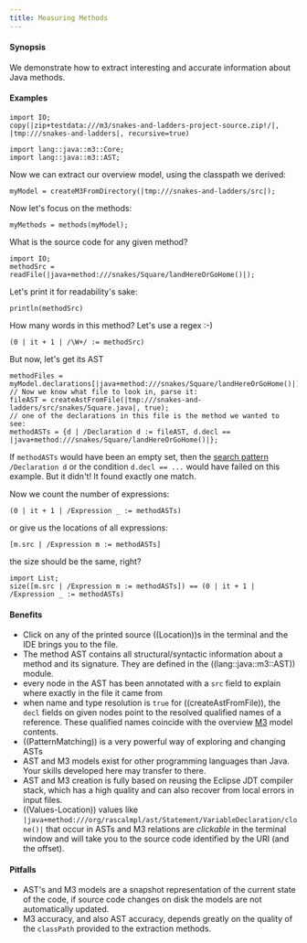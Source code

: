 ```yaml
---
title: Measuring Methods
---
```


#### Synopsis

We demonstrate how to extract interesting and accurate information about Java methods.

#### Examples

```rascal-prepare
import IO;
copy(|zip+testdata:///m3/snakes-and-ladders-project-source.zip!/|, |tmp:///snakes-and-ladders|, recursive=true)
```

```rascal-shell
import lang::java::m3::Core;
import lang::java::m3::AST;
```

Now we can extract our overview model, using the classpath we derived:
```rascal-shell,continue
myModel = createM3FromDirectory(|tmp:///snakes-and-ladders/src|);
```
Now let's focus on the methods:
```rascal-shell,continue
myMethods = methods(myModel);
```
What is the source code for any given method?
```rascal-shell,continue
import IO;
methodSrc = readFile(|java+method:///snakes/Square/landHereOrGoHome()|);
```
Let's print it for readability's sake:
```rascal-shell,continue
println(methodSrc)
```
How many words in this method? Let's use a regex :-)
```rascal-shell,continue
(0 | it + 1 | /\W+/ := methodSrc)
```
But now, let's get its AST
```rascal-shell,continue
methodFiles = myModel.declarations[|java+method:///snakes/Square/landHereOrGoHome()|];
// Now we know what file to look in, parse it:
fileAST = createAstFromFile(|tmp:///snakes-and-ladders/src/snakes/Square.java|, true);
// one of the declarations in this file is the method we wanted to see:
methodASTs = {d | /Declaration d := fileAST, d.decl == |java+method:///snakes/Square/landHereOrGoHome()|};
```

If `methodASTs` would have been an empty set, then the [search pattern]((PatternMatching)) `/Declaration d` or the condition `d.decl == ...` would have failed on this example. But it didn't! It found exactly one match.

Now we count the number of expressions:
```rascal-shell,continue
(0 | it + 1 | /Expression _ := methodASTs)
```
or give us the locations of all expressions:
```rascal-shell,continue
[m.src | /Expression m := methodASTs]
```
the size should be the same, right?
```rascal-shell,continue
import List;
size([m.src | /Expression m := methodASTs]) == (0 | it + 1 | /Expression _ := methodASTs)
```

#### Benefits

* Click on any of the printed source ((Location))s in the terminal and the IDE brings you to the file.
* The method AST contains all structural/syntactic information about a method and its signature. They are defined in the ((lang::java::m3::AST)) module.
* every node in the AST has been annotated with a `src` field to explain where exactly in the file it came from
* when name and type resolution is `true` for ((createAstFromFile)), the `decl` fields on given nodes point to the resolved qualified names of a reference. These qualified names coincide with the overview [M3]((lang::java::m3::Core)) model contents. 
* ((PatternMatching)) is a very powerful way of exploring and changing ASTs
* AST and M3 models exist for other programming languages than Java. Your skills developed here may transfer to there.
* AST and M3 creation is fully based on reusing the Eclipse JDT compiler stack, which has a high quality and can also recover from local errors in input files.
* ((Values-Location)) values like `|java+method:///org/rascalmpl/ast/Statement/VariableDeclaration/clone()|` that occur in ASTs and M3 relations are _clickable_ in the terminal window and will take you to the source code identified by the URI (and the offset).

#### Pitfalls

* AST's and M3 models are a snapshot representation of the current state of the code, if source code changes on disk the models are not automatically updated.
* M3 accuracy, and also AST accuracy, depends greatly on the quality of the `classPath` provided to the extraction methods.